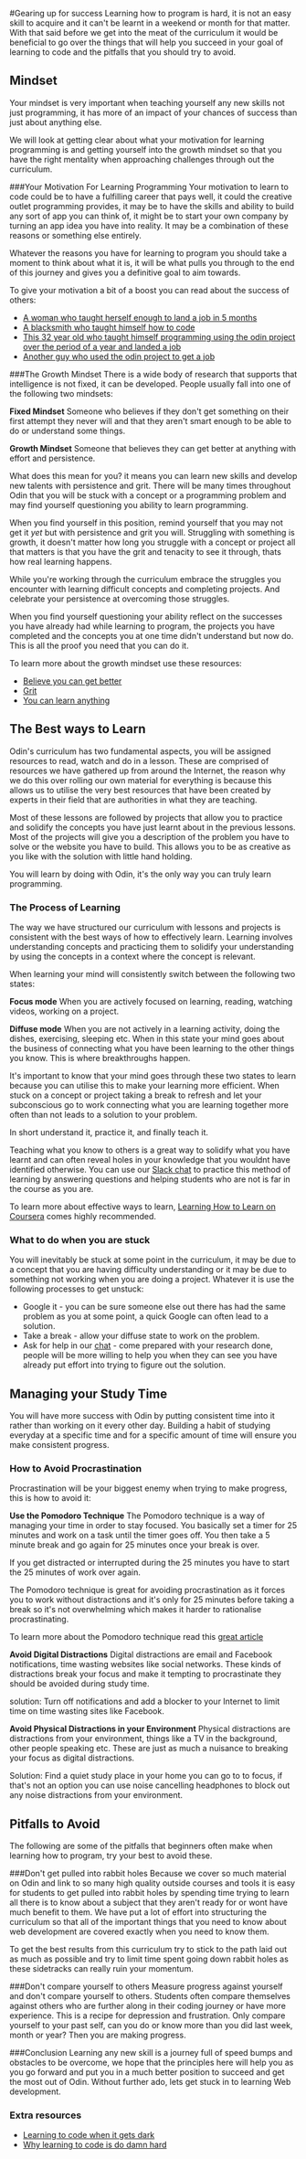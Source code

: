 #Gearing up for success
Learning how to program is hard, it is not an easy skill to acquire and it can't
be learnt in a weekend or month for that matter. With that said before we get
into the meat of the curriculum it would be beneficial to go over the things that
will help you succeed in your goal of learning to code and the pitfalls that you
should try to avoid.

## Mindset
Your mindset is very important when teaching yourself any new skills not just
programming, it has more of an impact of your chances of success than just about
anything else.

We will look at getting clear about what your motivation for learning
programming is and getting yourself into the growth mindset so that you
have the right mentality when approaching challenges through out the curriculum.

###Your Motivation For Learning Programming
Your motivation to learn to code could be to have a fulfilling career that pays
well, it could the creative outlet programming provides, it may be to have the
skills and ability to build any sort of app you can think of, it might be to start
your own company by turning an app idea you have into reality. It may be a
combination of these reasons or something else entirely.

Whatever the reasons you have for learning to program you should take a moment to
think about what it is, it will be what pulls you through to the end of this
journey and gives you a definitive goal to aim towards.

To give your motivation a bit of a boost you can read about the success of others:

* [A woman who taught herself enough to land a job in 5 months](http://newcodegirl.blogspot.co.uk)
* [A blacksmith who taught himself how to code](http://joshuakemp.blogspot.co.uk/2013/11/how-blacksmith-learned-to-code-and-9.html)
* [This 32 year old who taught himself programming using the odin project over the period of a year and landed a job](https://www.reddit.com/r/learnprogramming/comments/34r807/im_32_years_old_and_just_started_my_first/?)
* [Another guy who used the odin project to get a job](https://www.reddit.com/r/learnprogramming/comments/4goiwx/i_got_hiredagain/?)

###The Growth Mindset
There is a wide body of research that supports that intelligence is not fixed,
it can be developed. People usually fall into one of the following two mindsets:

**Fixed Mindset**
Someone who believes if they don't get something on their first attempt they never
will and that they aren't smart enough to be able to do or understand some things.

**Growth Mindset**
Someone that believes they can get better at anything with effort and persistence.

What does this mean for you? it means you can learn new skills and develop new
talents with persistence and grit. There will be many times throughout Odin
that you will be stuck with a concept or a programming problem and may find
yourself questioning you ability to learn programming.

When you find yourself in this position, remind yourself that you may not get it
*yet* but with persistence and grit you will. Struggling with something is
growth, it doesn't matter how long you struggle with a concept or project all
that matters is that you have the grit and tenacity to see it through, thats how
real learning happens.

While you're working through the curriculum embrace the struggles you encounter
with learning difficult concepts and completing projects. And celebrate your
persistence at overcoming those struggles.

When you find yourself questioning your ability reflect on the successes you have
already had while learning to program, the projects you have completed and the
concepts you at one time didn't understand but now do. This is all the proof you need
that you can do it.

To learn more about the growth mindset use these resources:
* [Believe you can get better](https://www.ted.com/talks/carol_dweck_the_power_of_believing_that_you_can_improve)
* [Grit](https://www.ted.com/talks/angela_lee_duckworth_the_key_to_success_grit)
* [You can learn anything](https://www.khanacademy.org/about/blog/post/95208400815/the-learning-myth-why-ill-never-tell-my-son-hes)

## The Best ways to Learn
Odin's curriculum has two fundamental aspects, you will be assigned resources
to read, watch and do in a lesson. These are comprised of resources we have
gathered up from around the Internet, the reason why we do this over rolling
our own material for everything is because this allows us to utilise the very best
resources that have been created by experts in their field that are authorities
in what they are teaching.

Most of these lessons are followed by projects that allow you to practice and
solidify the concepts you have just learnt about in the previous lessons.
Most of the projects will give you a description of the problem you have to solve
or the website you have to build. This allows you to be as creative as you like
with the solution with little hand holding.

You will learn by doing with Odin, it's the only way you can truly learn programming.

### The Process of Learning
The way we have structured our curriculum with lessons and projects is consistent
with the best ways of how to effectively learn. Learning involves understanding
concepts and practicing them to solidify your understanding by using the concepts
in a context where the concept is relevant.

When learning your mind will consistently switch between the following two states:

**Focus mode**
When you are actively focused on learning, reading, watching videos, working on
a project.

**Diffuse mode**
When you are not actively in a learning activity, doing the dishes, exercising,
sleeping etc. When in this state your mind goes about the business of connecting what
you have been learning to the other things you know. This is where breakthroughs
happen.

It's important to know that your mind goes through these two states to learn
because you can utilise this to make your learning more efficient. When stuck on
a concept or project taking a break to refresh and let your subconscious go to work
connecting what you are learning together more often than not leads to a solution
to your problem.

In short understand it, practice it, and finally teach it.

Teaching what you know to others is a great way to solidify what you have learnt
and can often reveal holes in your knowledge that you wouldnt have identified
otherwise. You can use our [Slack chat](http://www.theodinproject.com/chat) to practice
this method of learning by answering questions and helping students who are not
is far in  the course as you are.

To learn more about effective ways to learn, [Learning How to Learn on Coursera](https://www.coursera.org/learn/learning-how-to-learn) comes highly
recommended.

### What to do when you are stuck
You will inevitably be stuck at some point in the curriculum, it may be due to
a concept that you are having difficulty understanding or it may be due to
something not working when you are doing a project. Whatever it is use the
following processes to get unstuck:

* Google it - you can be sure someone else out there has had the same problem as
you at some point, a quick Google can often lead to a solution.
* Take a break - allow your diffuse state to work on the problem.
* Ask for help in our [chat](http://www.theodinproject.com/chat) - come prepared
with your research done, people will be more willing to help you when they can see
you have already put effort into trying to figure out the solution.

## Managing your Study Time
You will have more success with Odin by putting consistent time into it rather
than working on it every other day. Building a habit of studying everyday at
a specific time and for a specific amount of time will ensure you make consistent
progress.

### How to Avoid Procrastination
Procrastination will be your biggest enemy when trying to make progress, this is how
to avoid it:

**Use the Pomodoro Technique**
The Pomodoro technique is a way of managing your time in order to stay focused.
You basically set a timer for 25 minutes and work on a task until the timer goes
off. You then take a 5 minute break and go again for 25 minutes once your break
is over.

If you get distracted or interrupted during the 25 minutes you have to start the
25 minutes of work over again.

The Pomodoro technique is great for avoiding procrastination as it forces you to
work without distractions and it's only for 25 minutes before taking a break
so it's not overwhelming which makes it harder to rationalise procrastinating.

To learn more about the Pomodoro technique read this [great article](https://medium.com/skhack-life-2-0/multiply-your-productivity-with-pomodoro-eeac2645a78e#.clvcxxyk8)

**Avoid Digital Distractions**
Digital distractions are email and Facebook notifications, time wasting websites
like social networks. These kinds of distractions break your focus and make it tempting
to procrastinate they should be avoided during study time.

solution:
Turn off notifications and add a blocker to your Internet to limit time on time
wasting sites like Facebook.

**Avoid Physical Distractions in your Environment**
Physical distractions are distractions from your environment, things like a TV in
the background, other people speaking etc. These are just as much a nuisance to
breaking your focus as digital distractions.

Solution:
Find a quiet study place in your home you can go to to focus, if that's not an
option you can use noise cancelling headphones to block out any noise distractions
from your environment.

## Pitfalls to Avoid
The following are some of the pitfalls that beginners often make when learning how
to program, try your best to avoid these.

###Don't get pulled into rabbit holes
Because we cover so much material on Odin and link to so many high quality outside
courses and tools it is easy for students to get pulled into rabbit holes by
spending time trying to learn all there is to know about a subject that they aren't
ready for or wont have much benefit to them. We have put a lot of effort into
structuring the curriculum so that all of the important things that you need to
know about web development are covered exactly when you need to know them.

To get the best results from this curriculum try to stick to the path laid out
as much as possible and try to limit time spent going down rabbit holes as these
sidetracks can really ruin your momentum.

###Don't compare yourself to others
Measure progress against yourself and don't compare yourself to others. Students
often compare themselves against others who are further along in their coding
journey or have more experience. This is a recipe for depression and frustration.
Only compare yourself to your past self, can you do or know more than you did
last week, month or year? Then you are making progress.

###Conclusion
Learning any new skill is a journey full of speed bumps and obstacles to be
overcome, we hope that the principles here will help you as you go
forward and put you in a much better position to succeed and get the most out
of Odin. Without further ado, lets get stuck in to learning Web development.

### Extra resources
* [Learning to code when it gets dark](https://medium.freecodecamp.com/learning-to-code-when-it-gets-dark-e485edfb58fd#.yjh0fehje)
* [Why learning to code is do damn hard](https://www.vikingcodeschool.com/posts/why-learning-to-code-is-so-damn-hard)

